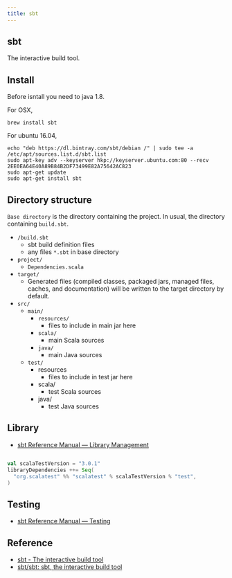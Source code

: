 ```yaml
---
title: sbt
---
```


## sbt
The interactive build tool.

## Install
Before isntall you need to java 1.8.

For OSX,

```
brew install sbt
```

For ubuntu 16.04,

```
echo "deb https://dl.bintray.com/sbt/debian /" | sudo tee -a /etc/apt/sources.list.d/sbt.list
sudo apt-key adv --keyserver hkp://keyserver.ubuntu.com:80 --recv 2EE0EA64E40A89B84B2DF73499E82A75642AC823
sudo apt-get update
sudo apt-get install sbt
```


## Directory structure
`Base directory` is the directory containing the project.
In usual, the directory containing `build.sbt`.


* `/build.sbt`
    * sbt build definition files 
    * any files `*.sbt` in base directory
* `project/`
    * `Dependencies.scala`
* `target/`
    * Generated files (compiled classes, packaged jars, managed files, caches, and documentation) will be written to the target directory by default.
* `src/`
    * `main/`
        * `resources/`
           * files to include in main jar here
        * `scala/`
           * main Scala sources
        * `java/`
           * main Java sources
    * `test/`
        * resources
           * files to include in test jar here
        * scala/
           * test Scala sources
        * java/
           * test Java sources


## Library
* [sbt Reference Manual — Library Management](https://www.scala-sbt.org/1.x/docs/Library-Management.html)

```sbt

val scalaTestVersion = "3.0.1"
libraryDependencies ++= Seq(
  "org.scalatest" %% "scalatest" % scalaTestVersion % "test",
)
```

## Testing
* [sbt Reference Manual — Testing](https://www.scala-sbt.org/1.x/docs/Testing.html)

## Reference
* [sbt - The interactive build tool](https://www.scala-sbt.org/)
* [sbt/sbt: sbt, the interactive build tool](https://github.com/sbt/sbt)
